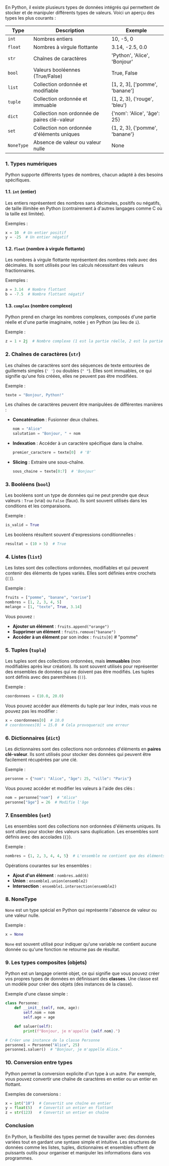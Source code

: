 En Python, il existe plusieurs types de données intégrés qui permettent de stocker et de manipuler différents types de valeurs. Voici un aperçu des types les plus courants :

| Type      | Description                                      | Exemple                               |
|-----------|--------------------------------------------------|---------------------------------------|
| `int`     | Nombres entiers                                  | 10, -5, 0                            |
| `float`   | Nombres à virgule flottante                      | 3.14, -2.5, 0.0                      |
| `str`     | Chaînes de caractères                            | 'Python', 'Alice', 'Bonjour'          |
| `bool`    | Valeurs booléennes (True/False)                  | True, False                          |
| `list`    | Collection ordonnée et modifiable                | [1, 2, 3], ['pomme', 'banane']        |
| `tuple`   | Collection ordonnée et immuable                  | (1, 2, 3), ('rouge', 'bleu')          |
| `dict`    | Collection non ordonnée de paires clé-valeur     | {'nom': 'Alice', 'âge': 25}           |
| `set`     | Collection non ordonnée d'éléments uniques       | {1, 2, 3}, {'pomme', 'banane'}        |
| `NoneType`| Absence de valeur ou valeur nulle                | None                                 |

### 1. **Types numériques**
Python supporte différents types de nombres, chacun adapté à des besoins spécifiques.

#### 1.1. **`int` (entier)**
Les entiers représentent des nombres sans décimales, positifs ou négatifs, de taille illimitée en Python (contrairement à d'autres langages comme C où la taille est limitée).

Exemples :
```python
x = 10  # Un entier positif
y = -25  # Un entier négatif
```

#### 1.2. **`float` (nombre à virgule flottante)**
Les nombres à virgule flottante représentent des nombres réels avec des décimales. Ils sont utilisés pour les calculs nécessitant des valeurs fractionnaires.

Exemples :
```python
a = 3.14  # Nombre flottant
b = -7.5  # Nombre flottant négatif
```

#### 1.3. **`complex` (nombre complexe)**
Python prend en charge les nombres complexes, composés d'une partie réelle et d'une partie imaginaire, notée `j` en Python (au lieu de `i`).

Exemple :
```python
z = 1 + 2j  # Nombre complexe (1 est la partie réelle, 2 est la partie imaginaire)
```

### 2. **Chaînes de caractères (`str`)**
Les chaînes de caractères sont des séquences de texte entourées de guillemets simples (`' '`) ou doubles (`" "`). Elles sont immuables, ce qui signifie qu'une fois créées, elles ne peuvent pas être modifiées.

Exemple :
```python
texte = "Bonjour, Python!"
```

Les chaînes de caractères peuvent être manipulées de différentes manières :
- **Concaténation** : Fusionner deux chaînes.
  ```python
  nom = "Alice"
  salutation = "Bonjour, " + nom
  ```

- **Indexation** : Accéder à un caractère spécifique dans la chaîne.
  ```python
  premier_caractere = texte[0]  # 'B'
  ```

- **Slicing** : Extraire une sous-chaîne.
  ```python
  sous_chaine = texte[0:7]  # 'Bonjour'
  ```

### 3. **Booléens (`bool`)**
Les booléens sont un type de données qui ne peut prendre que deux valeurs : `True` (vrai) ou `False` (faux). Ils sont souvent utilisés dans les conditions et les comparaisons.

Exemple :
```python
is_valid = True
```

Les booléens résultent souvent d'expressions conditionnelles :
```python
resultat = (10 > 5)  # True
```

### 4. **Listes (`list`)**
Les listes sont des collections ordonnées, modifiables et qui peuvent contenir des éléments de types variés. Elles sont définies entre crochets (`[]`).

Exemple :
```python
fruits = ["pomme", "banane", "cerise"]
nombres = [1, 2, 3, 4, 5]
melange = [1, "texte", True, 3.14]
```

Vous pouvez :
- **Ajouter un élément** : `fruits.append("orange")`
- **Supprimer un élément** : `fruits.remove("banane")`
- **Accéder à un élément** par son index : `fruits[0]`  # "pomme"

### 5. **Tuples (`tuple`)**
Les tuples sont des collections ordonnées, mais **immuables** (non modifiables après leur création). Ils sont souvent utilisés pour représenter des ensembles de données qui ne doivent pas être modifiés. Les tuples sont définis avec des parenthèses (`()`).

Exemple :
```python
coordonnees = (10.0, 20.0)
```

Vous pouvez accéder aux éléments du tuple par leur index, mais vous ne pouvez pas les modifier :
```python
x = coordonnees[0]  # 10.0
# coordonnees[0] = 15.0  # Cela provoquerait une erreur
```

### 6. **Dictionnaires (`dict`)**
Les dictionnaires sont des collections non ordonnées d'éléments en **paires clé-valeur**. Ils sont utilisés pour stocker des données qui peuvent être facilement récupérées par une clé.

Exemple :
```python
personne = {"nom": "Alice", "âge": 25, "ville": "Paris"}
```

Vous pouvez accéder et modifier les valeurs à l'aide des clés :
```python
nom = personne["nom"]  # "Alice"
personne["âge"] = 26  # Modifie l'âge
```

### 7. **Ensembles (`set`)**
Les ensembles sont des collections non ordonnées d'éléments uniques. Ils sont utiles pour stocker des valeurs sans duplication. Les ensembles sont définis avec des accolades (`{}`).

Exemple :
```python
nombres = {1, 2, 3, 4, 4, 5}  # L'ensemble ne contient que des éléments uniques
```

Opérations courantes sur les ensembles :
- **Ajout d'un élément** : `nombres.add(6)`
- **Union** : `ensemble1.union(ensemble2)`
- **Intersection** : `ensemble1.intersection(ensemble2)`

### 8. **NoneType**
`None` est un type spécial en Python qui représente l'absence de valeur ou une valeur nulle.

Exemple :
```python
x = None
```

`None` est souvent utilisé pour indiquer qu'une variable ne contient aucune donnée ou qu'une fonction ne retourne pas de résultat.

### 9. **Les types composites (objets)**
Python est un langage orienté objet, ce qui signifie que vous pouvez créer vos propres types de données en définissant des **classes**. Une classe est un modèle pour créer des objets (des instances de la classe).

Exemple d'une classe simple :
```python
class Personne:
    def __init__(self, nom, age):
        self.nom = nom
        self.age = age

    def saluer(self):
        print(f"Bonjour, je m'appelle {self.nom}.")

# Créer une instance de la classe Personne
personne1 = Personne("Alice", 25)
personne1.saluer()  # "Bonjour, je m'appelle Alice."
```

### 10. **Conversion entre types**
Python permet la conversion explicite d'un type à un autre. Par exemple, vous pouvez convertir une chaîne de caractères en entier ou un entier en flottant.

Exemples de conversions :
```python
x = int("10")  # Convertit une chaîne en entier
y = float(5)   # Convertit un entier en flottant
z = str(123)   # Convertit un entier en chaîne
```

### Conclusion
En Python, la flexibilité des types permet de travailler avec des données variées tout en gardant une syntaxe simple et intuitive. Les structures de données comme les listes, tuples, dictionnaires et ensembles offrent de puissants outils pour organiser et manipuler les informations dans vos programmes.


